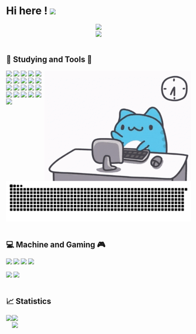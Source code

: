 # Hi here ! <img src="https://raw.githubusercontent.com/iampavangandhi/iampavangandhi/master/gifs/Hi.gif" width="35px">

<div align='center'>

  <img src="https://readme-typing-svg.herokuapp.com?font=Fira+Code&pause=1000&background=FF5FC804&random=false&width=435&separator=%3C&lines=if(you+%3D+'coming')+printf('Hello');%3Cto+be+continue..." />

<br>

  <img src="https://count.getloli.com/get/@demonq0q?theme=rule34" />

</div>

<br>

## 💪 Studying and Tools 🔧

<div>
  <img align="right" src="https://raw.githubusercontent.com/demonq0q/demonq0q/master/assets/tap-code.gif?raw=true" width=400 height=300 />
  <img src="https://img.shields.io/badge/html5-white?style=for-the-badge&logo=html5">
  <img src="https://img.shields.io/badge/css3-white?style=for-the-badge&logo=css3&logoColor=blue">
  <img src="https://img.shields.io/badge/JavaScript-white?style=for-the-badge&logo=JavaScript&logoColor=black">
  <img src="https://img.shields.io/badge/vue.js-white?style=for-the-badge&logo=vue.js">
  <img src="https://img.shields.io/badge/vite-white?style=for-the-badge&logo=vite">
  <img src="https://img.shields.io/badge/C-white?style=for-the-badge&logo=C&logoColor=blue">
  <img src="https://img.shields.io/badge/C%2B%2B-white?style=for-the-badge&logo=C%2B%2B&logoColor=blue">
  <img src="https://img.shields.io/badge/python-white?style=for-the-badge&logo=python">
  <img src="https://img.shields.io/badge/visaul studio code-white?style=for-the-badge&logo=visual%20studio%20code&logoColor=blue">
  <img src="https://img.shields.io/badge/github-white?style=for-the-badge&logo=github&logoColor=black">
  <img src="https://img.shields.io/badge/git-white?style=for-the-badge&logo=git&logoColor=orange">  
  <img src="https://img.shields.io/badge/anaconda-white?style=for-the-badge&logo=anaconda">
  <img src="https://img.shields.io/badge/notion-white?style=for-the-badge&logo=notion&logoColor=black">
  <img src="https://img.shields.io/badge/markdown-white?style=for-the-badge&logo=markdown&logoColor=black">
  <img src="https://img.shields.io/badge/vim-white?style=for-the-badge&logo=vim&logoColor=black">
  <img src="https://img.shields.io/badge/Google%20Chrome-white?style=for-the-badge&logo=Google%20Chrome">
  <img src="https://img.shields.io/badge/linux-white?style=for-the-badge&logo=linux&logoColor=black">
  <img src="https://img.shields.io/badge/nodejs-white?style=for-the-badge&logo=node.js">
  <img src="https://img.shields.io/badge/vercel-white?style=for-the-badge&logo=vercel&logoColor=black">
  <img src="https://img.shields.io/badge/cloudflare-white?style=for-the-badge&logo=cloudflare">
  <img src="https://img.shields.io/badge/hexo-white?style=for-the-badge&logo=hexo">
</div>

<div align="cnenter">
  <img src="https://raw.githubusercontent.com/demonq0q/demonq0q/master/assets/code-contribute.svg?raw=true">
</div>

<br>

## 💻 Machine and Gaming 🎮 

<div>
  <img src="https://img.shields.io/badge/win10-blue?style=for-the-badge&logo=windows&logoColor=blue&label=Windows&labelColor=white">
  <img src="https://img.shields.io/badge/rtx3050-green?style=for-the-badge&logo=NVIDIA&logoColor=green&label=NVIDIA&labelColor=white">
  <img src="https://img.shields.io/badge/k50-orange?style=for-the-badge&logo=xiaomi&label=xiaomi&labelColor=white">
  <img src="https://img.shields.io/badge/r7000-red?style=for-the-badge&logo=lenovo&logoColor=red&label=lenovo&labelColor=white">

<br>
<br>

  <img src="https://img.shields.io/badge/steam-black?style=for-the-badge&logo=steam&logoColor=white">
  <img src="https://img.shields.io/badge/epic games-black?style=for-the-badge&logo=epicgames&logoColor=white">
</div>

<br>

## 📈 Statistics

  <span>
    <img align="left" src="https://github-readme-stats.vercel.app/api?username=demonq0q&hide=issues&show_icons=true&theme=white&layout=compact" height=160 />
  </span>

  <span>
    <img src="https://github-readme-stats.vercel.app/api/top-langs/?username=anuraghazra&layout=compact" height=160 />
  </span>

<br>

  <img src="https://github-readme-activity-graph.vercel.app/graph?username=demonq0q&bg_color=ffffff&color=000000&line=00eeff&point=ffcf24&area=true&hide_border=true" />

<br>

